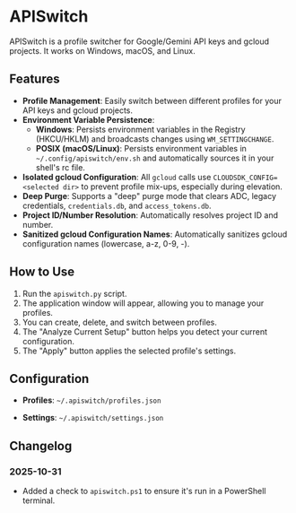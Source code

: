 # APISwitch

APISwitch is a profile switcher for Google/Gemini API keys and gcloud projects. It works on Windows, macOS, and Linux.

## Features

*   **Profile Management**: Easily switch between different profiles for your API keys and gcloud projects.
*   **Environment Variable Persistence**:
    *   **Windows**: Persists environment variables in the Registry (HKCU/HKLM) and broadcasts changes using `WM_SETTINGCHANGE`.
    *   **POSIX (macOS/Linux)**: Persists environment variables in `~/.config/apiswitch/env.sh` and automatically sources it in your shell's rc file.
*   **Isolated gcloud Configuration**: All `gcloud` calls use `CLOUDSDK_CONFIG=<selected dir>` to prevent profile mix-ups, especially during elevation.
*   **Deep Purge**: Supports a "deep" purge mode that clears ADC, legacy credentials, `credentials.db`, and `access_tokens.db`.
*   **Project ID/Number Resolution**: Automatically resolves project ID and number.
*   **Sanitized gcloud Configuration Names**: Automatically sanitizes gcloud configuration names (lowercase, a-z, 0-9, -).

## How to Use

1.  Run the `apiswitch.py` script.
2.  The application window will appear, allowing you to manage your profiles.
3.  You can create, delete, and switch between profiles.
4.  The "Analyze Current Setup" button helps you detect your current configuration.
5.  The "Apply" button applies the selected profile's settings.

## Configuration



*   **Profiles**: `~/.apiswitch/profiles.json`

*   **Settings**: `~/.apiswitch/settings.json`



## Changelog



### 2025-10-31



*   Added a check to `apiswitch.ps1` to ensure it's run in a PowerShell terminal.

